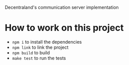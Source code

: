 Decentraland's communication server implementation

# How to work on this project

- `npm i` to install the dependencies
- `npm link` to link the project
- `npm build` to build
- `make test` to run the tests

